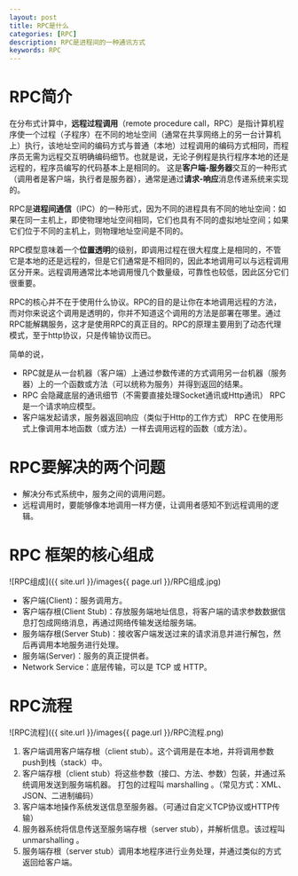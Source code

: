 ```yaml
---
layout: post
title: RPC是什么
categories: [RPC]
description: RPC是进程间的一种通讯方式
keywords: RPC
---
```




# RPC简介

在分布式计算中，**远程过程调用**（remote procedure call，RPC）是指计算机程序使一个过程（子程序）在不同的地址空间（通常在共享网络上的另一台计算机上）执行，该地址空间的编码方式与普通（本地）过程调用的编码方式相同，而程序员无需为远程交互明确编码细节。也就是说，无论子例程是执行程序本地的还是远程的，程序员编写的代码基本上是相同的。 这是**客户端-服务器**交互的一种形式（调用者是客户端，执行者是服务器），通常是通过**请求-响应**消息传递系统来实现的。 

RPC是**进程间通信**（IPC）的一种形式，因为不同的进程具有不同的地址空间：如果在同一主机上，即使物理地址空间相同，它们也具有不同的虚拟地址空间；如果它们位于不同的主机上，则物理地址空间是不同的。

RPC模型意味着一个**位置透明**的级别，即调用过程在很大程度上是相同的，不管它是本地的还是远程的，但是它们通常是不相同的，因此本地调用可以与远程调用区分开来。远程调用通常比本地调用慢几个数量级，可靠性也较低，因此区分它们很重要。

RPC的核心并不在于使用什么协议。RPC的目的是让你在本地调用远程的方法，而对你来说这个调用是透明的，你并不知道这个调用的方法是部署在哪里。通过RPC能解耦服务，这才是使用RPC的真正目的。RPC的原理主要用到了动态代理模式，至于http协议，只是传输协议而已。

简单的说，

- RPC就是从一台机器（客户端）上通过参数传递的方式调用另一台机器（服务器）上的一个函数或方法（可以统称为服务）并得到返回的结果。
- RPC 会隐藏底层的通讯细节（不需要直接处理Socket通讯或Http通讯） RPC 是一个请求响应模型。
- 客户端发起请求，服务器返回响应（类似于Http的工作方式） RPC 在使用形式上像调用本地函数（或方法）一样去调用远程的函数（或方法）。

# RPC要解决的两个问题

- 解决分布式系统中，服务之间的调用问题。
- 远程调用时，要能够像本地调用一样方便，让调用者感知不到远程调用的逻辑。

# RPC 框架的核心组成

![RPC组成]({{ site.url }}/images{{ page.url }}/RPC组成.jpg)

- 客户端(Client)：服务调用方。
- 客户端存根(Client Stub)：存放服务端地址信息，将客户端的请求参数数据信息打包成网络消息，再通过网络传输发送给服务端。
- 服务端存根(Server Stub)：接收客户端发送过来的请求消息并进行解包，然后再调用本地服务进行处理。
- 服务端(Server)：服务的真正提供者。
- Network Service：底层传输，可以是 TCP 或 HTTP。



# RPC流程

![RPC流程]({{ site.url }}/images{{ page.url }}/RPC流程.png)

1. 客户端调用客户端存根（client stub）。这个调用是在本地，并将调用参数push到栈（stack）中。
2. 客户端存根（client stub）将这些参数（接口、方法、参数）包装，并通过系统调用发送到服务端机器。 打包的过程叫 marshalling 。（常见方式：XML、JSON、二进制编码）
3. 客户端本地操作系统发送信息至服务器。（可通过自定义TCP协议或HTTP传输）
4. 服务器系统将信息传送至服务端存根（server stub），并解析信息。该过程叫 unmarshalling 。
5. 服务端存根（server stub）调用本地程序进行业务处理，并通过类似的方式返回给客户端。
